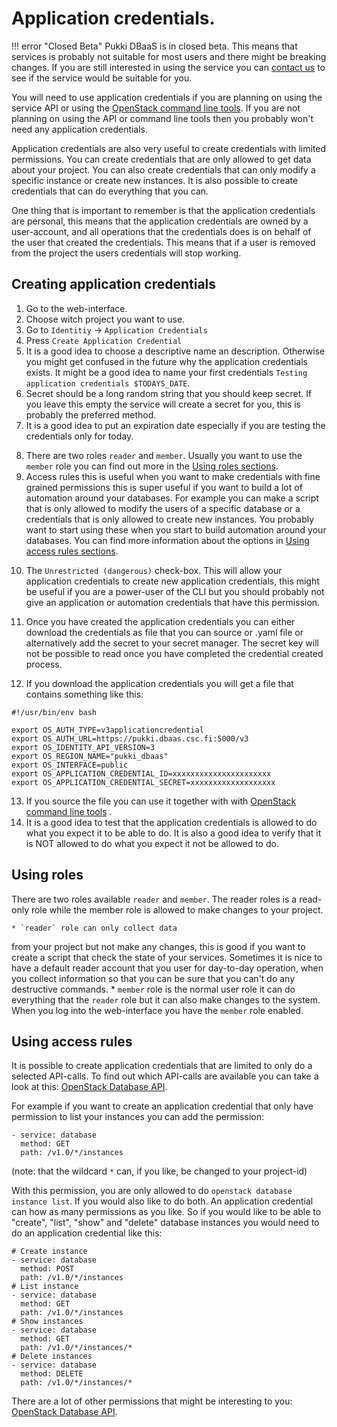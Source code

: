 # Application credentials.

!!! error "Closed Beta"
    Pukki DBaaS is in closed beta. This means that services is probably not suitable for most users
    and there might be breaking changes. If you are still interested in using the service you can
    [contact us](../../support/contact.md) to see if the service would be suitable for you.

You will need to use application credentials if you are planning on using the service API or using
the [OpenStack command line tools](cli.md). If you are not planning on using the API or command
line tools then you probably won't need any application credentials.

Application credentials are also very useful to create credentials with limited permissions. You can
create credentials that are only allowed to get data about your project. You can also create
credentials that can only modify a specific instance or create new instances. It is also possible
to create credentials that can do everything that you can.

One thing that is important to remember is that the application credentials are personal, this
means that the application credentials are owned by a user-account, and all operations that the
credentials does is on behalf of the user that created the credentials. This means that if a user
is removed from the project the users credentials will stop working.


## Creating application credentials

1. Go to the web-interface.
2. Choose witch project you want to use.
3. Go to `Identitiy` -> `Application Credentials`
4. Press `Create Application Credential`
5. It is a good idea to choose a descriptive name an description. Otherwise you might get confused
in the future why the application credentials exists. It might be a good idea to name your first 
credentials `Testing application credentials $TODAYS_DATE`.
6. Secret should be a long random string that you should keep secret. If you leave this empty the
service will create a secret for you, this is probably the preferred method.
7. It is a good idea to put an expiration date especially if you are testing the credentials only
for today.
<!-- 8. Choosing a role, you should choose `member`. The `reader` role does not work as one would expect
at the point of writing there is no difference between reader and member role when it comes to
managing your databases at the moment. In the future the reader role might become a read-only user
role. -->
8. There are two roles `reader` and `member`. Usually you want to use the `member` role you can find
out more in the [Using roles sections](#using-roles).
9. Access rules this is useful when you want to make credentials with fine grained permissions
this is super useful if you want to build a lot of automation around your databases. For example
you can make a script that is only allowed to modify the users of a specific database or a
credentials that is only allowed to create new instances. You probably want to start using these
when you start to build automation around your databases. You can find more information about the
options in [Using access rules sections](#using-access-rules).
<!--- TODO Add section
 -->

10. The `Unrestricted (dangerous)` check-box. This will allow your application credentials to
create new application credentials, this might be useful if you are a power-user of the CLI but you
should probably not give an application or automation credentials that have this permission.
11. Once you have created the application credentials you can either download the credentials as 
file that you can source or .yaml file or alternatively add the secret to your secret manager. The
secret key will not be possible to read once you have completed the credential created process.

12. If you download the application credentials you will get a file that contains something like this:

```
#!/usr/bin/env bash

export OS_AUTH_TYPE=v3applicationcredential
export OS_AUTH_URL=https://pukki.dbaas.csc.fi:5000/v3
export OS_IDENTITY_API_VERSION=3
export OS_REGION_NAME="pukki_dbaas"
export OS_INTERFACE=public
export OS_APPLICATION_CREDENTIAL_ID=xxxxxxxxxxxxxxxxxxxxxx
export OS_APPLICATION_CREDENTIAL_SECRET=xxxxxxxxxxxxxxxxxxx
```

13. If you source the file you can use it together with with [OpenStack command line tools](cli.md)
.
14. It is a good idea to test that the application credentials is allowed to do what you expect it
to be able to do. It is also a good idea to verify that it is NOT allowed to do what you expect it
not be allowed to do.

## Using roles
There are two roles available `reader` and `member`. The reader roles is a read-only role while the
member role is allowed to make changes to your project.

    * `reader` role can only collect data
from your project but not make any changes, this is good if you want to create a script that check
the state of your services. Sometimes it is nice to have a default reader account that you user for
day-to-day operation, when you collect information so that you can be sure that you can't do any
destructive commands.
    * `member` role is the normal user role it can do everything that the `reader` role but it can
also make changes to the system. When you log into the web-interface you have the `member` role
enabled.

## Using access rules 

It is possible to create application credentials that are limited to only do a selected API-calls.
To find out which API-calls are available you can take a look at this:
[OpenStack Database API](https://docs.openstack.org/api-ref/database/).

For example if you want to create an application credential that only have permission to list
your instances you can add the permission:

```
- service: database
  method: GET
  path: /v1.0/*/instances
```

(note: that the wildcard `*` can, if you like, be changed to your project-id)


With this permission, you are only allowed to do `openstack database instance list`. If you would
also like to do both. An application credential can how as many permissions as you like.
So if you would like to be able to "create", "list", "show" and "delete" database instances you
would need to do an application credential like this:

```
# Create instance
- service: database
  method: POST
  path: /v1.0/*/instances
# List instance
- service: database
  method: GET
  path: /v1.0/*/instances
# Show instances
- service: database
  method: GET
  path: /v1.0/*/instances/*
# Delete instances
- service: database
  method: DELETE
  path: /v1.0/*/instances/*
```

There are a lot of other permissions that might be interesting to you:
[OpenStack Database API](https://docs.openstack.org/api-ref/database/).

